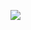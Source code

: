 <!--
id: 10418504113
link: http://jreed91.tumblr.com/post/10418504113/dp16-kid-cudi-covers-the-oct-nov-issue-of
slug: dp16-kid-cudi-covers-the-oct-nov-issue-of
date: Mon Sep 19 2011 17:46:47 GMT-0500 (CDT)
publish: 2011-09-019
tags: 
title: dp16:

Kid Cudi Covers the Oct/Nov Issue of Complex Magazine

-->


![](http://25.media.tumblr.com/tumblr_lrs1bqyrPs1qan9vso1_1280.jpg)

